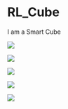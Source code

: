 # RL_Cube
I am a Smart Cube

![](https://i.imgur.com/KxiuFLf.gif)

![](https://i.imgur.com/ZOsFPMW.gif)

![](https://i.imgur.com/GPnr8j6.gif)

![](https://i.imgur.com/Kz1Rt66.gif)

![](https://i.imgur.com/KxiuFLf.gif)
